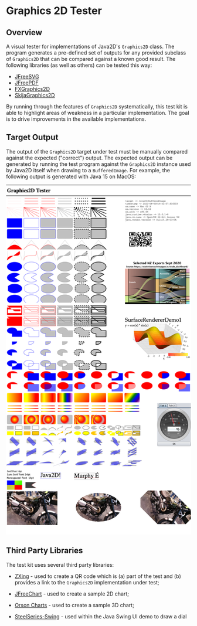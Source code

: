 # Graphics 2D Tester

Overview
--------
A visual tester for implementations of Java2D's `Graphics2D` class.  The program generates a pre-defined set of outputs 
for any provided subclass of `Graphics2D` that can be compared against a known good result.  The following 
libraries (as well as others) can be tested this way:

- [JFreeSVG](https://github.com/jfree/jfreesvg)
- [JFreePDF](https://github.com/jfree/jfreepdf)
- [FXGraphics2D](https://github.com/jfree/fxgraphics2d)
- [SkijaGraphics2D](https://github.com/jfree/skijagraphics2d)

By running through the features of `Graphics2D` systematically, this test kit is
able to highlight areas of weakness in a particular implementation.  The goal is to drive improvements in the
available implementations.

Target Output
-------------
The output of the `Graphics2D` target under test must be manually compared against the expected ("correct") output.  The expected output can be generated by running the test program against the `Graphics2D` instance used by Java2D itself 
when drawing to a `BufferedImage`.  For example, the following output is generated with Java 15 on MacOS:

![java2D.png](java2D.png)

Third Party Libraries
---------------------
The test kit uses several third party libraries:

- [ZXing](https://github.com/zxing/zxing) - used to create a QR code which is (a) part of the test and (b) provides a link to the `Graphics2D` implementation under test;

- [JFreeChart](https://github.com/jfree/jfreechart) - used to create a sample 2D chart;

- [Orson Charts](https://github.com/jfree/orson-charts) - used to create a sample 3D chart;

- [SteelSeries-Swing](https://github.com/HanSolo/SteelSeries-Swing) - used within the Java Swing UI demo to draw a dial